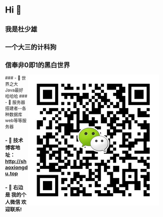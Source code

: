 # Hi 👋
## 我是杜少雄 
## 一个大三的计科狗 
## 信奉非0即1的黑白世界 
<img align="right" alt="联系我" title="联系我" src="https://github.com/ShaoxiongDu/ShaoxiongDu/blob/main/wechat.jpg" />
### - 🌱 世界之大 Java最好 哈哈哈 
### - 🌱 服务器搭建者--各种数据库 web等等服务器

### - 💬 技术博客地址：http://shaoxiongdu.top
### - 💬 右边是 我的个人微信 欢迎联系!


